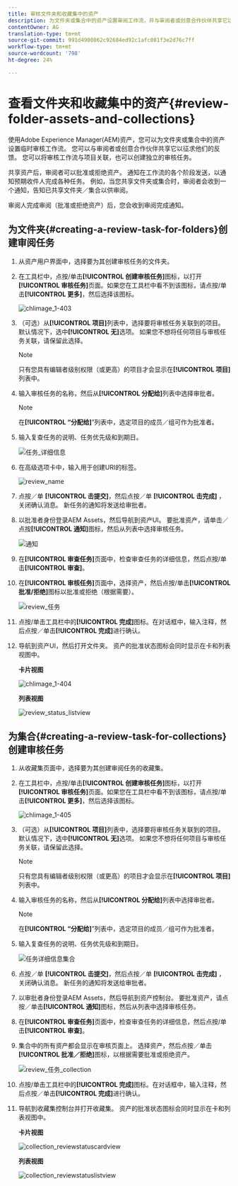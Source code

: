 ```yaml
---
title: 审核文件夹和收藏集中的资产
description: 为文件夹或集合中的资产设置审阅工作流，并与审阅者或创意合作伙伴共享它以寻求反馈。
contentOwner: AG
translation-type: tm+mt
source-git-commit: 991d4900862c92684ed92c1afc081f3e2d76c7ff
workflow-type: tm+mt
source-wordcount: '798'
ht-degree: 24%

---
```



# 查看文件夹和收藏集中的资产{#review-folder-assets-and-collections}

使用Adobe Experience Manager(AEM)资产，您可以为文件夹或集合中的资产设置临时审核工作流。 您可以与审阅者或创意合作伙伴共享它以征求他们的反馈。 您可以将审核工作流与项目关联，也可以创建独立的审核任务。

共享资产后，审阅者可以批准或拒绝资产。 通知在工作流的各个阶段发送，以通知预期收件人完成各种任务。 例如，当您共享文件夹或集合时，审阅者会收到一个通知，告知已共享文件夹／集合以供审阅。

审阅人完成审阅（批准或拒绝资产）后，您会收到审阅完成通知。

## 为文件夹{#creating-a-review-task-for-folders}创建审阅任务

1. 从资产用户界面中，选择要为其创建审核任务的文件夹。
1. 在工具栏中，点按/单击&#x200B;**[!UICONTROL 创建审核任务]**&#x200B;图标，以打开&#x200B;**[!UICONTROL 审核任务]**&#x200B;页面。如果您在工具栏中看不到该图标，请点按/单击&#x200B;**[!UICONTROL 更多]**，然后选择该图标。

   ![chlimage_1-403](assets/chlimage_1-403.png)

1. （可选）从&#x200B;**[!UICONTROL 项目]**&#x200B;列表中，选择要将审核任务关联到的项目。 默认情况下，选中&#x200B;**[!UICONTROL 无]**&#x200B;选项。 如果您不想将任何项目与审核任务关联，请保留此选择。

   >[!NOTE]
   >
   >只有您具有编辑者级别权限（或更高）的项目才会显示在&#x200B;**[!UICONTROL 项目]**&#x200B;列表中。

1. 输入审核任务的名称，然后从&#x200B;**[!UICONTROL 分配给]**&#x200B;列表中选择审批者。

   >[!NOTE]
   >
   >在&#x200B;**[!UICONTROL “分配给]**”列表中，选定项目的成员／组可作为批准者。

1. 输入复查任务的说明、任务优先级和到期日。

   ![任务_详细信息](assets/task_details.png)

1. 在高级选项卡中，输入用于创建URI的标签。

   ![review_name](assets/review_name.png)

1. 点按／单 **[!UICONTROL 击提交]**，然后点按／单 **[!UICONTROL 击完成]** ，关闭确认消息。 新任务的通知将发送给审批者。
1. 以批准者身份登录AEM Assets，然后导航到资产UI。 要批准资产，请单击／点按&#x200B;**[!UICONTROL 通知]**&#x200B;图标，然后从列表中选择审核任务。

   ![通知](assets/notification.png)

1. 在&#x200B;**[!UICONTROL 审查任务]**&#x200B;页面中，检查审查任务的详细信息，然后点按/单击&#x200B;**[!UICONTROL 审查]**。
1. 在&#x200B;**[!UICONTROL 审核任务]**&#x200B;页面中，选择资产，然后点按/单击&#x200B;**[!UICONTROL 批准/拒绝]**&#x200B;图标以批准或拒绝（根据需要）。

   ![review_任务](assets/review_task.png)

1. 点按/单击工具栏中的&#x200B;**[!UICONTROL 完成]**&#x200B;图标。在对话框中，输入注释，然后点按／单击&#x200B;**[!UICONTROL 完成]**&#x200B;进行确认。
1. 导航到资产UI，然后打开文件夹。 资产的批准状态图标会同时显示在卡和列表视图中。

   **卡片视图**

   ![chlimage_1-404](assets/chlimage_1-404.png)

   **列表视图**

   ![review_status_listview](assets/review_status_listview.png)

## 为集合{#creating-a-review-task-for-collections}创建审核任务

1. 从收藏集页面中，选择要为其创建审阅任务的收藏集。
1. 在工具栏中，点按/单击&#x200B;**[!UICONTROL 创建审核任务]**&#x200B;图标，以打开&#x200B;**[!UICONTROL 审核任务]**&#x200B;页面。如果您在工具栏中看不到该图标，请点按/单击&#x200B;**[!UICONTROL 更多]**，然后选择该图标。

   ![chlimage_1-405](assets/chlimage_1-405.png)

1. （可选）从&#x200B;**[!UICONTROL 项目]**&#x200B;列表中，选择要将审核任务关联到的项目。 默认情况下，选中&#x200B;**[!UICONTROL 无]**&#x200B;选项。 如果您不想将任何项目与审核任务关联，请保留此选择。

   >[!NOTE]
   >
   >只有您具有编辑者级别权限（或更高）的项目才会显示在&#x200B;**[!UICONTROL 项目]**&#x200B;列表中。

1. 输入审核任务的名称，然后从&#x200B;**[!UICONTROL 分配给]**&#x200B;列表中选择审批者。

   >[!NOTE]
   >
   >在&#x200B;**[!UICONTROL “分配给]**”列表中，选定项目的成员／组可作为批准者。

1. 输入复查任务的说明、任务优先级和到期日。

   ![任务详细信息集合](assets/task_details-collection.png)

1. 点按／单 **[!UICONTROL 击提交]**，然后点按／单 **[!UICONTROL 击完成]** ，关闭确认消息。 新任务的通知将发送给审批者。
1. 以审批者身份登录AEM Assets，然后导航到资产控制台。 要批准资产，请点按／单击&#x200B;**[!UICONTROL 通知]**&#x200B;图标，然后从列表中选择审核任务。
1. 在&#x200B;**[!UICONTROL 审查任务]**&#x200B;页面中，检查审查任务的详细信息，然后点按/单击&#x200B;**[!UICONTROL 审查]**。
1. 集合中的所有资产都会显示在审核页面上。 选择资产，然后点按／单击&#x200B;**[!UICONTROL 批准／拒绝]**&#x200B;图标，以根据需要批准或拒绝资产。

   ![review_任务_collection](assets/review_task_collection.png)

1. 点按/单击工具栏中的&#x200B;**[!UICONTROL 完成]**&#x200B;图标。在对话框中，输入注释，然后点按／单击&#x200B;**[!UICONTROL 完成]**&#x200B;进行确认。
1. 导航到收藏集控制台并打开收藏集。 资产的批准状态图标会同时显示在卡和列表视图中。

   **卡片视图**

   ![collection_reviewstatuscardview](assets/collection_reviewstatuscardview.png)

   **列表视图**

   ![collection_reviewstatuslistview](assets/collection_reviewstatuslistview.png)

